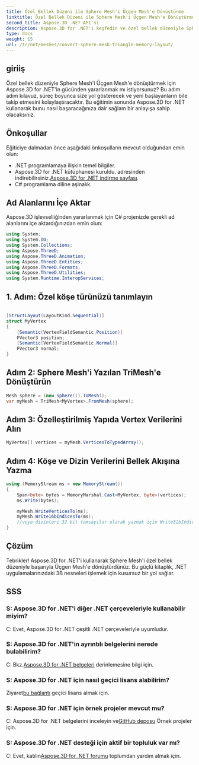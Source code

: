 ```yaml
---
title: Özel Bellek Düzeni ile Sphere Mesh'i Üçgen Mesh'e Dönüştürme
linktitle: Özel Bellek Düzeni ile Sphere Mesh'i Üçgen Mesh'e Dönüştürme
second_title: Aspose.3D .NET API'si
description: Aspose.3D for .NET'i keşfedin ve özel bellek düzeniyle Sphere Mesh'i zahmetsizce Triangle Mesh'e dönüştürün. Sorunsuz entegrasyon için adım adım kılavuzumuzu izleyin.
type: docs
weight: 15
url: /tr/net/meshes/convert-sphere-mesh-triangle-memory-layout/
---
```

## giriiş
Özel bellek düzeniyle Sphere Mesh'i Üçgen Mesh'e dönüştürmek için Aspose.3D for .NET'in gücünden yararlanmak mı istiyorsunuz? Bu adım adım kılavuz, süreç boyunca size yol gösterecek ve yeni başlayanların bile takip etmesini kolaylaştıracaktır. Bu eğitimin sonunda Aspose.3D for .NET kullanarak bunu nasıl başaracağınıza dair sağlam bir anlayışa sahip olacaksınız.
## Önkoşullar
Eğiticiye dalmadan önce aşağıdaki önkoşulların mevcut olduğundan emin olun:
- .NET programlamaya ilişkin temel bilgiler.
-  Aspose.3D for .NET kütüphanesi kuruldu. adresinden indirebilirsiniz.[Aspose.3D for .NET indirme sayfası](https://releases.aspose.com/3d/net/).
- C# programlama diline aşinalık.
## Ad Alanlarını İçe Aktar
Aspose.3D işlevselliğinden yararlanmak için C# projenizde gerekli ad alanlarını içe aktardığınızdan emin olun:
```csharp
using System;
using System.IO;
using System.Collections;
using Aspose.ThreeD;
using Aspose.ThreeD.Animation;
using Aspose.ThreeD.Entities;
using Aspose.ThreeD.Formats;
using Aspose.ThreeD.Utilities;
using System.Runtime.InteropServices;
```
## 1. Adım: Özel köşe türünüzü tanımlayın
```csharp

[StructLayout(LayoutKind.Sequential)]
struct MyVertex
{
    [Semantic(VertexFieldSemantic.Position)]
    FVector3 position;
    [Semantic(VertexFieldSemantic.Normal)]
    FVector3 normal;
}
```

## Adım 2: Sphere Mesh'i Yazılan TriMesh'e Dönüştürün
```csharp
Mesh sphere = (new Sphere()).ToMesh();
var myMesh = TriMesh<MyVertex>.FromMesh(sphere);
```
## Adım 3: Özelleştirilmiş Yapıda Vertex Verilerini Alın
```csharp
MyVertex[] vertices = myMesh.VerticesToTypedArray();
```
## Adım 4: Köşe ve Dizin Verilerini Bellek Akışına Yazma
```csharp
using (MemoryStream ms = new MemoryStream())
{
    Span<byte> bytes = MemoryMarshal.Cast<MyVertex, byte>(vertices);
    ms.Write(bytes);

    myMesh.WriteVerticesTo(ms);
    myMesh.Write16bIndicesTo(ms);
    //veya dizinleri 32 bit tamsayılar olarak yazmak için Write32bIndicesTo'yu kullanın.
}
```
## Çözüm
Tebrikler! Aspose.3D for .NET'i kullanarak Sphere Mesh'i özel bellek düzeniyle başarıyla Üçgen Mesh'e dönüştürdünüz. Bu güçlü kitaplık, .NET uygulamalarınızdaki 3B nesneleri işlemek için kusursuz bir yol sağlar.
## SSS
### S: Aspose.3D for .NET'i diğer .NET çerçeveleriyle kullanabilir miyim?
C: Evet, Aspose.3D for .NET çeşitli .NET çerçeveleriyle uyumludur.
### S: Aspose.3D for .NET'in ayrıntılı belgelerini nerede bulabilirim?
 C: Bkz.[Aspose.3D for .NET belgeleri](https://reference.aspose.com/3d/net/) derinlemesine bilgi için.
### S: Aspose.3D for .NET için nasıl geçici lisans alabilirim?
 Ziyaret[bu bağlantı](https://purchase.aspose.com/temporary-license/) geçici lisans almak için.
### S: Aspose.3D for .NET için örnek projeler mevcut mu?
 C: Aspose.3D for .NET belgelerini inceleyin ve[GitHub deposu](https://github.com/aspose-3d/Aspose.3D-for-.NET) Örnek projeler için.
### S: Aspose.3D for .NET desteği için aktif bir topluluk var mı?
 C: Evet, katılın[Aspose.3D for .NET forumu](https://forum.aspose.com/c/3d/18) toplumdan yardım almak için.